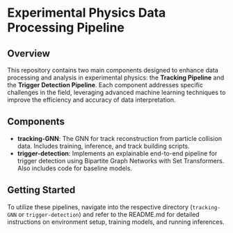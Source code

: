 # Experimental Physics Data Processing Pipeline

## Overview
This repository contains two main components designed to enhance data processing and analysis in experimental physics: the **Tracking Pipeline** and the **Trigger Detection Pipeline**. Each component addresses specific challenges in the field, leveraging advanced machine learning techniques to improve the efficiency and accuracy of data interpretation.

## Components
- **tracking-GNN**: The GNN for track reconstruction from particle collision data. Includes training, inference, and track building scripts.
- **trigger-detection**: Implements an explainable end-to-end pipeline for trigger detection using Bipartite Graph Networks with Set Transformers. Also includes code for baseline models.

## Getting Started
To utilize these pipelines, navigate into the respective directory (`tracking-GNN` or `trigger-detection`) and refer to the README.md for detailed instructions on environment setup, training models, and running inferences.
